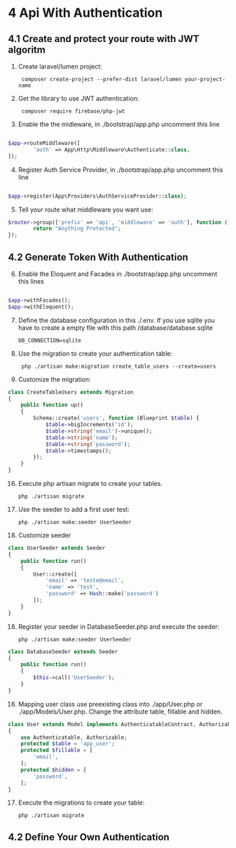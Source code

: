 # 4 Api With Authentication

## 4.1 Create and protect your route with JWT algoritm

1. Create laravel/lumen project: 

        composer create-project --prefer-dist laravel/lumen your-project-name

        
2. Get the library to use JWT authentication:

        composer require firebase/php-jwt


3. Enable the the midleware, in ./bootstrap/app.php uncomment this line  
```php

$app->routeMiddleware([
        'auth' => App\Http\Middleware\Authenticate::class,
]);
```

4. Register Auth Service Provider, in ./bootstrap/app.php uncomment this line  
```php

$app->register(App\Providers\AuthServiceProvider::class);

```


5. Tell your route what middleware you want use: 

```php
$router->group(['prefix' => 'api', 'middleware' => 'auth'], function () use ($router) {
        return "Anything Protected";
});
```

## 4.2 Generate Token With Authentication

6. Enable the Eloquent and Facades in ./bootstrap/app.php uncomment this lines  
```php

$app->withFacades();
$app->withEloquent();


```

7.  Define the database configuration in this ./.env. If you use sqlite you have to create a empty file with this path /database/database.sqlite
    
        DB_CONNECTION=sqlite

8. Use the migration to create your authentication table: 

        php ./artisan make:migration create_table_users --create=users

9. Customize the migration: 

```php
class CreateTableUsers extends Migration
{
    public function up()
    {
        Schema::create('users', function (Blueprint $table) {
            $table->bigIncrements('id');
            $table->string('email')->unique();
            $table->string('name');
            $table->string('password');
            $table->timestamps();
        });
    }        
}
```
16. Execute php artisan migrate to create your tables.  

        php ./artisan migrate


16. Use the seeder to add a first user test:

        php ./artisan make:seeder UserSeeder


17. Customize seeder 

```php     
class UserSeeder extends Seeder
{
    public function run()
    {
        User::create([
            'email' => 'teste@email',
            'name' => 'test',
            'password' => Hash::make('password')
        ]);
    }
}
```



18. Register your seeder in DatabaseSeeder.php and execute the seeder: 


        php ./artisan make:seeder UserSeeder
```php    
class DatabaseSeeder extends Seeder
{
    public function run()
    {
        $this->call('UserSeeder');
    }
}
```

16. Mapping user class use preexisting class into ./app/User.php or ./app/Models/User.php. 
Change the attribute table, fillable and hidden. 

```php
class User extends Model implements AuthenticatableContract, AuthorizableContract
{
    use Authenticatable, Authorizable;
    protected $table = 'app_user';
    protected $fillable = [
        'email',
    ];
    protected $hidden = [
        'password',
    ];
}
```
17. Execute the migrations to create your table: 

        php ./artisan migrate



## 4.2 Define Your Own Authentication